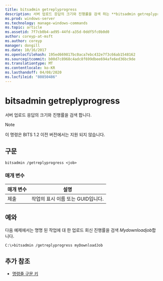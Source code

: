 ```yaml
---
title: bitsadmin getreplyprogress
description: 서버 업로드 응답의 크기와 진행률을 검색 하는 **bitsadmin getreplyprogress**에 대 한 Windows 명령 항목입니다.
ms.prod: windows-server
ms.technology: manage-windows-commands
ms.topic: article
ms.assetid: 7f7cb0b4-ad95-44fd-a35d-0ddf5fc0b0d0
author: coreyp-at-msft
ms.author: coreyp
manager: dongill
ms.date: 10/16/2017
ms.openlocfilehash: 195ed669817bc0aca7ebc432e7f3c66ab1548162
ms.sourcegitcommit: b00d7c8968c4adc8f699dbee694afe6ed36bc9de
ms.translationtype: MT
ms.contentlocale: ko-KR
ms.lasthandoff: 04/08/2020
ms.locfileid: "80850486"
---
```

# <a name="bitsadmin-getreplyprogress"></a>bitsadmin getreplyprogress

서버 업로드 응답의 크기와 진행률을 검색 합니다.

> [!NOTE]
> 이 명령은 BITS 1.2 이전 버전에서는 지원 되지 않습니다.

## <a name="syntax"></a>구문

```
bitsadmin /getreplyprogress <job>
```

### <a name="parameters"></a>매개 변수

| 매개 변수 | 설명 |
| -------------- | -------------- |
| 제출 | 작업의 표시 이름 또는 GUID입니다. |


## <a name="examples"></a><a name=BKMK_examples></a>예와

다음 예제에서는 명명 된 작업에 대 한 업로드 회신 진행률을 검색 *Mydownloadjob*합니다.

```
C:\>bitsadmin /getreplyprogress myDownloadJob
```

## <a name="additional-references"></a>추가 참조

- [명령줄 구문 키](command-line-syntax-key.md)